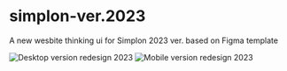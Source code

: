 # simplon-ver.2023

A new wesbite thinking ui for Simplon 2023 ver. based on Figma template

![Desktop version redesign 2023](https://user-images.githubusercontent.com/47704495/218650512-78f30ca9-6bd5-4259-97a2-b08171b8416b.png) ![Mobile version redesign 2023](https://user-images.githubusercontent.com/47704495/218650632-95aca359-659c-4b57-8445-e3ed97c7c0fa.png)
